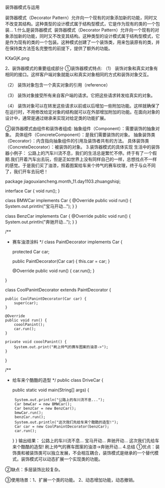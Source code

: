 装饰器模式与运用
 
装饰器模式（Decorator Pattern）允许向一个现有的对象添加新的功能，同时又不改变其结构。这种类型的设计模式属于结构型模式，它是作为现有的类的一个包装...
1.什么是装饰器模式
​ 装饰器模式（Decorator Pattern）允许向一个现有的对象添加新的功能，同时又不改变其结构。这种类型的设计模式属于结构型模式，它是作为现有的类的一个包装。​ 这种模式创建了一个装饰类，用来包装原有的类，并在保持类方法签名完整性的前提下，提供了额外的功能。

KXaGjK.png

2、装饰器模式的重要组成部分
①装饰器模式特点:
（1） 装饰对象和真实对象有相同的接口。这样客户端对象就能以和真实对象相同的方式和装饰对象交互。

（2） 装饰对象包含一个真实对象的引用（reference）

（3） 装饰对象接受所有来自客户端的请求。它把这些请求转发给真实的对象。

（4） 装饰对象可以在转发这些请求以前或以后增加一些附加功能。这样就确保了在运行时，不用修改给定对象的结构就可以在外部增加附加的功能。在面向对象的设计中，通常是通过继承来实现对给定类的功能扩展。

②装饰器模式由组件和装饰者组成:
抽象组件（Component）：需要装饰的抽象对象。
具体组件（ConcreteComponent）：是我们需要装饰的对象。
抽象装饰类（Decorator）：内含指向抽象组件的引用及装饰者共有的方法。
具体装饰类（ConcreteDecorator）：被装饰的对象。
3.装饰器模式的具体实现
生活中的装饰器小例子： 公路上的汽车川流不息，我们的生活总是繁忙不停。终于有了一个假期.我们开着汽车出去玩，但是正如世界上没有同样自己的一样，总想找点不一样的感觉。于是我们买了油漆，照着图案给车来个帅气的赛车纹理，终于与众不同了，我们开车去玩吧！

package jiagouxiancheng.month_11.day1103.zhuangshiqi;


interface Car {
    void run();
}


class BMWCar implements Car {
    @Override
    public void run() {
        System.out.println("宝马开动...");
    }
}

class BenzCar implements Car {
    @Override
    public void run() {
        System.out.println("奔驰开动...");
    }
}

/**
 * 赛车油漆涂料
 */
class PaintDecorator implements Car {

    protected Car car;

    public PaintDecorator(Car car) {
        this.car = car;
    }

    @Override
    public void run() {
        car.run();
    }

}

class CoolPanintDecorator extends PaintDecorator {

    public CoolPanintDecorator(Car car) {
        super(car);
    }

    @Override
    public void run() {
        cooolPanint();
        car.run();
    }

    private void cooolPanint() {
        System.out.print("刷上帅气的赛车图案的油漆->");
    }


}

/**
 * 给车来个酷酷的造型
 */
public class DriveCar {

    public static void main(String[] args) {

        System.out.println("公路上的车川流不息...");
        Car bmwCar = new BMWCar();
        Car benzCar = new BenzCar();
        bmwCar.run();
        benzCar.run();
        System.out.println("这次我们先给车来个酷酷的造型!");
        Car car = new CoolPanintDecorator(benzCar);
        car.run();

    }
}
输出结果：
公路上的车川流不息...
宝马开动...
奔驰开动...
这次我们先给车来个酷酷的造型!
刷上帅气的赛车图案的油漆->奔驰开动...
4.总结
①优点：装饰类和被装饰类可以独立发展，不会相互耦合，装饰模式是继承的一个替代模式，装饰模式可以动态扩展一个实现类的功能。

②缺点：多层装饰比较复杂。

③使用场景：1、扩展一个类的功能。 2、动态增加功能，动态撤销。